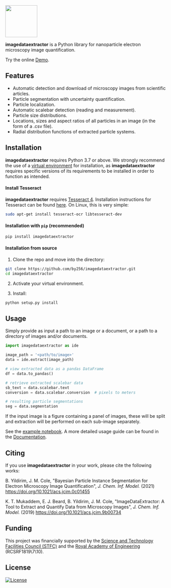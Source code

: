 <img src="./logo.png" height="100">

**imagedataextractor** is a Python library for nanoparticle electron microscopy image quantification.

Try the online [Demo](https://imagedataextractor.org/demo).

## Features

- Automatic detection and download of microscopy images from scientific articles.
- Particle segmentation with uncertainty quantification.
- Particle localization.
- Automatic scalebar detection (reading and measurement).
- Particle size distributions.
- Locations, sizes and aspect ratios of all particles in an image (in the form of a .csv file).
- Radial distribution functions of extracted particle systems.

## Installation

**imagedataextractor** requires Python 3.7 or above. We strongly recommend the use of a [virtual environment](https://packaging.python.org/guides/installing-using-pip-and-virtual-environments/) for installation, as **imagedataextractor** requires specific versions of its requirements to be installed in order to function as intended.

#### Install Tesseract

**imagedataextractor** requires [Tesseract 4](https://tesseract-ocr.github.io/tessdoc/Installation.html). Installation instructions for Tesseract can be found [here](https://tesseract-ocr.github.io/tessdoc/Installation.html). On Linux, this is very simple:

```bash
sudo apt-get install tesseract-ocr libtesseract-dev
```

#### Installation with `pip` (recommended)
```bash
pip install imagedataextractor
```

#### Installation from source

1. Clone the repo and move into the directory:


```bash
git clone https://github.com/by256/imagedataextractor.git
cd imagedataextractor
```

2. Activate your virtual environment.

3. Install:

```bash
python setup.py install
```

## Usage

Simply provide as input a path to an image or a document, or a path to a directory of images and/or documents.

```python
import imagedataextractor as ide

image_path = '<path/to/image>'
data = ide.extract(image_path)

# view extracted data as a pandas DataFrame
df = data.to_pandas()

# retrieve extracted scalebar data
sb_text = data.scalebar.text
conversion = data.scalebar.conversion  # pixels to meters

# resulting particle segmentations
seg = data.segmentation
```

If the input image is a figure containing a panel of images, these will be split and extraction will be performed on each sub-image separately.

See the [example notebook](https://github.com/by256/imagedataextractor/blob/master/examples/example-notebook.ipynb). A more detailed usage guide can be found in the [Documentation](https://imagedataextractor.org/docs/usage).

## Citing

If you use **imagedataextractor** in your work, please cite the following works:


B. Yildirim, J. M. Cole, "Bayesian Particle Instance Segmentation for Electron Microscopy Image Quantification", *J. Chem. Inf. Model.* (2021)  https://doi.org/10.1021/acs.jcim.0c01455

K. T. Mukaddem, E. J. Beard, B. Yildirim, J. M. Cole, "ImageDataExtractor: A Tool to Extract and Quantify Data from Microscopy Images", *J. Chem. Inf. Model.* (2019) https://doi.org/10.1021/acs.jcim.9b00734

## Funding

This project was financially supported by the [Science and Technology Facilities Council (STFC)](https://stfc.ukri.org/) and the [Royal Academy of Engineering](https://www.raeng.org.uk/) (RCSRF1819\7\10).

## License

[![License](http://img.shields.io/:license-mit-blue.svg?style=flat-square)](http://badges.mit-license.org)
